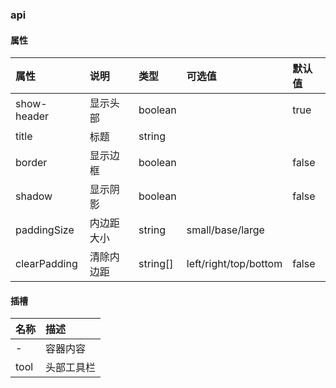 ### api

#### 属性

| 属性        | 说明       | 类型 | 可选值 | 默认值 |
| :--------- |:--------| :-----| :-----| :-----|
| show-header	| 显示头部	| boolean	| 	| true |
| title	| 标题	| string	| 	|   |
| border| 显示边框	| boolean	|	|  false|
| shadow| 显示阴影	| boolean	|	|  false |
| paddingSize	| 内边距大小	| string	| small/base/large |  |
| clearPadding	| 清除内边距	| string[]	| left/right/top/bottom	| false |

#### 插槽

| 名称        |  描述 |
| :--------- |:-----|
|  - | 容器内容 | 
|  tool | 头部工具栏 | 

